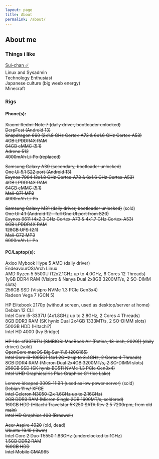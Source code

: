 ```yaml
---
layout: page
title: About
permalink: /about/
---
```


## About me
### Things i like

[Sui-chan ☄️](https://www.instagram.com/itssprite.irl/)  
Linux and Sysadmin  
Technology Enthusiast  
Japanese culture (big weeb energy)  
Minecraft  

### Rigs

#### Phone(s):

~~Xiaomi Redmi Note 7 (daily driver, bootloader unlocked)  
DerpFest (Android 13)  
Snapdragon 660 (2x1.8 GHz Cortex-A73 & 6x1.6 GHz Cortex-A53)  
4GB LPDDR4X RAM  
64GB eMMC (5.1)  
Adreno 512  
4000mAh Li-Po (replaced)~~

~~Samsung Galaxy A30 (secondary, bootloader unlocked)  
One UI 5.1 S22 port (Android 13)  
Exynos 7904 (2x1.8 GHz Cortex-A73 & 6x1.6 GHz Cortex-A53)  
4GB LPDDR4X RAM  
64GB eMMC (5.1)  
Mali-G71 MP2  
4000mAh Li-Po~~

~~Samsung Galaxy M31 (daily driver, bootloader unlocked)~~ (sold)  
~~One UI 4.1 (Android 12 - full One UI port from S20)~~  
~~Exynos 9611 (4x2.3 GHz Cortex-A73 & 4x1.7 GHz Cortex-A53)~~  
~~6GB LPDDR4X RAM~~  
~~128GB UFS (2.1)~~  
~~Mali-G72 MP3~~  
~~6000mAh Li-Po~~

#### PC/Laptop(s):

Axioo Mybook Hype 5 AMD (daily driver)  
EndeavourOS/Arch Linux  
AMD Ryzen 5 5500U (12x2.1GHz up to 4.0GHz, 6 Cores 12 Threads)  
1yGB DDR4 RAM (Visipro & Nanya Dual 2x8GB 3200MT/s, 2 SO-DIMM slots)  
256GB SSD (Visipro NVMe 1.3 PCIe Gen3x4)  
Radeon Vega 7 (GCN 5)  

HP Elitebook 2170p (without screen, used as desktop/server at home)  
Debian 12 CLI  
Intel Core i5-3337U (4x1.8GHz up to 2.8GHz, 2 Cores 4 Threads)  
8GB DDR3 RAM (SK hynix Dual 2x4GB 1333MT/s, 2 SO-DIMM slots)  
500GB HDD (Hitachi?)  
Intel HD 4000 (Ivy Bridge)  

~~HP 14s-cf3076TU [SMBIOS: MacBook Air (Retina, 13-inch, 2020)] (daily driver)~~ (sold)  
~~OpenCore macOS Big Sur 11.6 (20G165)~~  
~~Intel Core i3-1005G1 (4x1.2GHz up to 3.4GHz, 2 Cores 4 Threads)~~  
~~8GB DDR4 RAM (Micron Dual 2x4GB 3200MT/s, 2 SO-DIMM slots)~~  
~~256GB SSD (SK hynix BC511 NVMe 1.3 PCIe Gen3x4)~~  
~~Intel UHD Graphics/Iris Plus Graphics G1 (Ice Lake)~~

~~Lenovo ideapad 300S-11IBR (used as low power server)~~ (sold)  
~~Debian 11 w/ XFCE~~  
~~Intel Celeron N3050 (2x 1.6GHz up to 2.16GHz)~~  
~~2GB DDR3 RAM (Micron Single 2GB 1600MT/s, soldered)~~  
~~160GB HDD (Hitachi Travelstar 5K250 SATA Rev 2.5 7200rpm, from old main)~~  
~~Intel HD Graphics 400 (Braswell)~~

~~Acer Aspire 4920~~ (old, dead)  
~~Ubuntu 19.10 (i3wm)~~  
~~Intel Core 2 Duo T5550 1.83GHz (underclocked to 1GHz)~~  
~~1.5GB DDR2 RAM~~  
~~160GB HDD~~  
~~Intel Mobile GMA965~~
